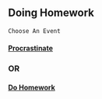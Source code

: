 ## Doing Homework
```Choose An Event```
#### [Procrastinate](procrastinate.md)
### OR
#### [Do Homework](homework.md)